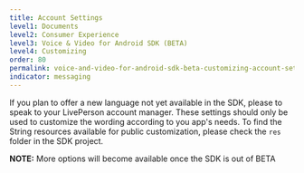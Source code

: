 ```yaml
---
title: Account Settings
level1: Documents
level2: Consumer Experience
level3: Voice & Video for Android SDK (BETA)
level4: Customizing
order: 80
permalink: voice-and-video-for-android-sdk-beta-customizing-account-settings.html
indicator: messaging
---
```

If you plan to offer a new language not yet available in the SDK, please to speak to your LivePerson account manager. These settings should only be used to customize the wording according to you app's needs. To find the String resources available for public customization, please check the `res` folder in the SDK project.

**NOTE:** More options will become available once the SDK is out of BETA
